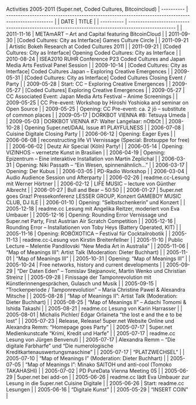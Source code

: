 Activities 2005-2011 (5uper.net, Coded Cultures, Bitcoincloud)
| ---------- | -------------------------------------------------------------------------------------------------- |
| DATE       | TITLE                                                                                              |
| ---------- | -------------------------------------------------------------------------------------------------- |
| 2011-11-16 | METAmART – Art and Capital featuring BitcoinCloud                                                  |
| 2011-09-30 | [Coded Cultures: City as Interface] Games Culture Circle                                           |
| 2011-09-21 | Artistic Bokeh Research at Coded Cultures 2011                                                     | 
| 2011-09-21 | [Coded Cultures: City as Interface] Opening Coded Cultures: City as Interface                      |
| 2010-08-24 | ISEA2010 RUHR Conference P23 Coded Cultures and Japan Media Arts Festival Panel Session            |
| 2009-10-14 | [Coded Cultures: City as Interface] Coded Cultures Japan – Exploring Creative Emergences           |
| 2009-05-31 | [Coded Cultures: City as Interface] Coded Cultures Closing Event / Party                           |
| 2009-05-28 | Start: CC – Exploring Creative Emergences                                                          |
| 2009-05-27 | [Coded Cultures] Exploring Creative Emergences                                                     |
| 2009-05-27 | CC Associated Event: Japan Media Arts Festival – Anime Screenings                                  |
| 2009-05-25 | CC Pre-event: Workshop by Hiroshi Yoshioka and seminar on Open Source                              |
| 2009-05-25 | Opening: CC Pre-event: ca. 2 jō – substitute of common places                                      |
| 2009-05-17 | DORKBOT VIENNA #8: Tetsuya Umeda                                                                   |
| 2009-05-03 | DORKBOT VIENNA #7: Walter Langelaar: nOtbOt                                                        |
| 2008-10-28 | Opening 5uper.net/DAAL Issue #1 PLAYFULNESS                                                        |
| 2006-07-08 | Cuisine Digitale Closing Party                                                                     |
| 2006-06-12 | Opening: Eager Eyes                                                                                |
| 2006-06-08 | reconstructing life VI Vernissage (Special: Brotsuppe for free)                                    |
| 2006-06-02 | Deutz Air Special (Köln) Party!                                                                    |
| 2006-05-14 | Opening: VIZINHOS – vernetzte Kunst in Brasilien                                                   |
| 2006-04-19 | Opening: Epizentrum – Eine interaktive Installation von Martin Zeplichal                           |
| 2006-03-31 | Opening: Niki Passath – “Ein Wesen, spinnenähnlich…”                                               |
| 2006-03-17 | Opening: Der Kubus                                                                                 |
| 2006-03-05 | PD-Radio Workshop                                                                                  |
| 2006-03-04 | Audio Audience Session und Afterparty                                                              |
| 2006-02-26 | readme.cc-Lesung mit Werner Hörtner                                                                |
| 2006-02-12 | LIFE MUSIC – lecture von Günther Albrecht                                                          |
| 2006-01-27 | Bull and Bear – 50:50                                                                              |
| 2006-01-27 | 5uper.net goes Graz! Pressekonferenz LESSER GROUP, Konzert GAMEBOY MUSIC CLUB, DJ ILE              |
| 2006-01-10 | Opening: “Selbstschenkerin” und Konzert                                                            |
| 2005-12-18 | readme.cc Lesung mit Angelika Reitzer, moderiert von Eva Umbauer                                   |
| 2005-12-16 | Opening: Rounding Error Vernissage und 5uper.net Party, First Austrian Air Scratch Competition     |
| 2005-12-16 | Rounding Error – Installationen von Toby Heys (Battery Operated, KIT)                              |
| 2005-11-16 | Opening: ROBÖXOTICA – Festival für Cocktailrobotik                                                 |
| 2005-11-13 | readme.cc-Lesung von Kirstin Breitenfellner                                                        |
| 2005-11-10 | Public Lecture – Melentie Pandilovski “New Media Art in Australia”                                 |
| 2005-11-06 | “Map of Meanings III”: Artist Talk (Moderation: Dieter Buchhart)                                   |
| 2005-11-01 | “Map of Meanings III”                                                                              |
| 2005-10-31 | Opening: “Map of Meanings III”                                                                     |
| 2005-10-24 | Free networks, history and current developments                                                    |
| 2005-09-29 | “Der Daten Eden” – Tomislav Stejpanovic, Martin Wenko und Christian Streinz                        |
| 2005-09-28 | Finissage der Tamponrevolution mit Künstlerinnengesprächen, Gulasch und Musik                      |
| 2005-09-15 | “Trockenperiode / Tamponrevolution” – Maria Christine Pawel & Alexandra Mitsche                    |
| 2005-08-28 | “Map of Meanings II”: Artist Talk (Moderation: Dieter Buchhart)                                    |
| 2005-08-25 | “Map of Meanings II” – Adachi Tomomi & Ishida Takashi                                              |
| 2005-08-21 | readme.cc Lesung von Karin Harrasser                                                               |
| 2005-08-01 | Michalis Pichler/ Edgar Orlaineta “the lost e and the e to be lost”                                |
| 2005-07-23 | Release, Release! 5uper.net Website Online und Alexandra Remm: “Homepage goes Party”               |
| 2005-07-17 | 5uper.net Medienkunstcafe “Krimi, Kredit und Harfe”                                                |
| 2005-07-17 | readme.cc Lesung von Jürgen Benvenuti                                                              |
| 2005-07-17 | Alexandra Remm – “Die digitale Farbharfe” und “Die numerologische Kreditkartenauswertungsmaschine” |
| 2005-07-17 | “PLATZWECHSEL”                                                                                     |
| 2005-07-10 | “Map of Meanings I” (Moderation: Dieter Buchhart)                                                  |
| 2005-07-05 | “Map of Meanings I”: Minako SAITOH und anti-cool (Tomoko TAKAHASHI)                                |
| 2005-07-02 | PD PureData Vienna Meeting 05                                                                      |
| 2005-06-29 | 5uper.net bei add-on                                                                               |
| 2005-06-26 | readme.cc lädt Eva Umbauer zur Lesung in die 5uper.net Cuisine Digitale                            |
| 2005-06-26 | Start: readme.cc Lesungen                                                                          |
| 2005-06-16 | “Digitale Kunst”                                                                                   |
| 2005-05-29 | “INSERT COIN”                                                                                      |
